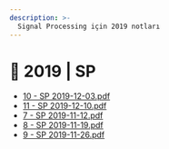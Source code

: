 ```yaml
---
description: >-
  Signal Processing için 2019 notları
---
```


# 📅 2019 \| SP

<!--YPackage.YGitbookIntegration-tarafından-otomatik-oluşturulmuştur-->

- [10 - SP 2019-12-03.pdf](10%20-%20SP%202019-12-03.pdf)
- [11 - SP 2019-12-10.pdf](11%20-%20SP%202019-12-10.pdf)
- [7 - SP 2019-11-12.pdf](7%20-%20SP%202019-11-12.pdf)
- [8 - SP 2019-11-19.pdf](8%20-%20SP%202019-11-19.pdf)
- [9 - SP 2019-11-26.pdf](9%20-%20SP%202019-11-26.pdf)

<!--YPackage.YGitbookIntegration-tarafından-otomatik-oluşturulmuştur-->
